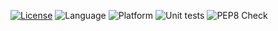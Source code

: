 [![License](https://img.shields.io/badge/License-Apache_2.0-blue.svg)](https://opensource.org/licenses/Apache-2.0)
![Language](https://img.shields.io/badge/Python-FFD43B?style=for-the-badge&logo=python&logoColor=blue)
![Platform](https://img.shields.io/badge/Linux-FCC624?style=for-the-badge&logo=linux&logoColor=black)
![Unit tests](https://github.com/GradHackersGuild/se-homework/actions/workflows/git-commit-workflow.yml/badge.svg)
![PEP8 Check](https://github.com/GradHackersGuild/se-homework-2/actions/workflows/hw-2-workflow.yml/badge.svg)
